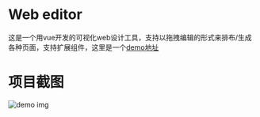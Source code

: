 # Web editor
这是一个用vue开发的可视化web设计工具，支持以拖拽编辑的形式来排布/生成各种页面，支持扩展组件，这里是一个[demo地址](https://mr-faby.github.io/Web-editor/dist)
# 项目截图
![demo img](https://raw.githubusercontent.com/Mr-faby/Web-editor/main/src/asset/img/domo.PNG)

